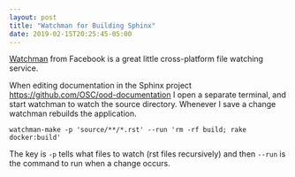 ```yaml
---
layout: post
title: "Watchman for Building Sphinx"
date: 2019-02-15T20:25:45-05:00
---
```


[Watchman](https://facebook.github.io/watchman/) from Facebook is a great little
cross-platform file watching service.

When editing documentation in the Sphinx project <https://github.com/OSC/ood-documentation>
I open a separate terminal, and start watchman to watch the source directory.
Whenever I save a change watchman rebuilds the application.

    watchman-make -p 'source/**/*.rst' --run 'rm -rf build; rake docker:build'

The key is `-p` tells what files to watch (rst files recursively) and then
`--run` is the command to run when a change occurs.
